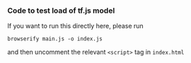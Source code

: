 ### Code to test load of tf.js model

If you want to run this directly here, please run

`browserify main.js -o index.js`

and then uncomment the relevant `<script>` tag in `index.html`

